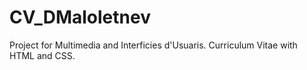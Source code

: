 # CV_DMaloletnev
Project for Multimedia and Interficies d'Usuaris. Curriculum Vitae with HTML and CSS.
